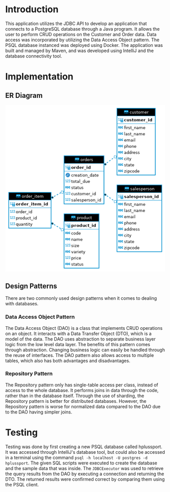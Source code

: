 # Introduction
This application utilizes the JDBC API to develop an application that connects to a PostgreSQL database 
through a Java program. It allows the user to perform CRUD operations on the Customer and Order data. Data
access was incorporated by utilizing the Data Access Object pattern.
The PSQL database instanced was deployed using Docker. The application was built and managed by Maven, and 
was developed using IntelliJ and the database connectivity tool.

# Implementation
## ER Diagram
![Image of ER Diagram](./assets/jdbc_er.png)

## Design Patterns
There are two commonly used design patterns when it comes to dealing with databases.

### Data Access Object Pattern
The Data Access Object (DAO) is a class that implements CRUD operations on an object. It interacts with
a Data Transfer Object (DTO), which is a model of the data. The DAO uses abstraction to separate business layer 
logic from the low level data layer. The benefits of this pattern comes through abstraction. Changing business
logic can easily be handled through the reuse of interfaces. The DAO pattern also allows access to multiple
tables, which also has both advantages and disadvantages.

### Repository Pattern
The Repository pattern only has single-table access per class, instead of access to the whole database. It
performs joins in data through the code, rather than in the database itself. Through the use of sharding, 
the Repository pattern is better for distributed databases. However, the Repository pattern is worse
for normalized data compared to the DAO due to the DAO having simpler joins.

# Testing
Testing was done by first creating a new PSQL database called hplussport. It was accessed 
through IntelliJ's database tool, but could also be accessed in a terminal using the command
`psql -h localhost -U postgres -d hplussport`. The given SQL scripts were executed to create the
database and the sample data that was inside. The `JDBCExecutor` was used to retrieve the query results
from the DAO by executing a connection and returning the DTO. The returned results were confirmed 
correct by comparing them using the PSQL client.